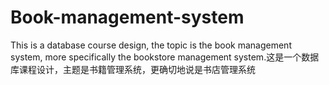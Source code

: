 # Book-management-system
This is a database course design, the topic is the book management system, more specifically the bookstore management system.这是一个数据库课程设计，主题是书籍管理系统，更确切地说是书店管理系统
